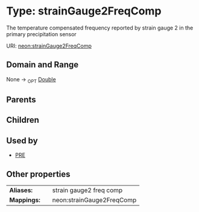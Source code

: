 
# Type: strainGauge2FreqComp


The temperature compensated frequency reported by strain gauge 2 in the primary precipitation sensor

URI: [neon:strainGauge2FreqComp](https://data.neonscience.org/strainGauge2FreqComp)


## Domain and Range

None ->  <sub>OPT</sub> [Double](types/Double.md)

## Parents


## Children


## Used by

 * [PRE](PRE.md)

## Other properties

|  |  |  |
| --- | --- | --- |
| **Aliases:** | | strain gauge2 freq comp |
| **Mappings:** | | neon:strainGauge2FreqComp |

